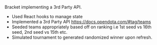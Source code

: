 Bracket implementing a 3rd Party API. 
- Used React hooks to manage state
- Implemented a 3rd Party API https://docs.opendota.com/#tag/teams
- Seeded teams appropriately based off on ranking i.e 1st seed vs 16th seed, 2nd seed vs 15th etc.
- Simulated tournament to generated randomized winner upon refresh.

